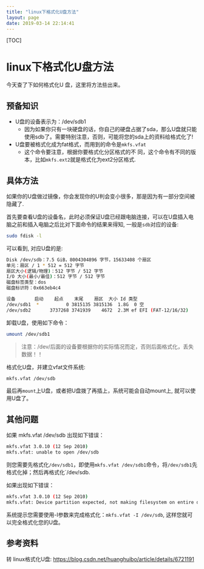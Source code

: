 ```yaml
---
title: "linux下格式化U盘方法"
layout: page
date: 2019-03-14 22:14:41
---
```


[TOC]

# linux下格式化U盘方法

今天查了下如何格式化U 盘，这里将方法些出来。

## 预备知识

* U盘的设备表示为：/dev/sdb1
  * 因为如果你只有一块硬盘的话，你自己的硬盘占据了sda，那么U盘就只能使用sdb了。需要特别注意，否则，可能将您的sda上的资料给格式化了!
* U盘要被格式化成为fat格式，而用到的命令是`mkfs.vfat`
  * 这个命令要注意，根据你要格式化分区格式的不 同，这个命令有不同的版本，比如`mkfs.ext2`就是格式化为ext2分区格式.

## 具体方法

如果你的U盘做过镜像，你会发现你的U判会变小很多，那是因为有一部分空间被隐藏了.

首先要查看U盘的设备名，此时必须保证U盘已经跟电脑连接，可以在U盘插入电脑之前和插入电脑之后比对下面命令的结果来得知, 一般是`sdb`对应的设备:

```sh
sudo fdisk -l
```

可以看到, 对应U盘的是:

```sh
Disk /dev/sdb：7.5 GiB，8004304896 字节，15633408 个扇区
单元：扇区 / 1 * 512 = 512 字节
扇区大小(逻辑/物理)：512 字节 / 512 字节
I/O 大小(最小/最佳)：512 字节 / 512 字节
磁盘标签类型：dos
磁盘标识符：0x663eb4c4

设备       启动    起点    末尾    扇区  大小 Id 类型
/dev/sdb1  *          0 3815135 3815136  1.8G  0 空
/dev/sdb2       3737268 3741939    4672  2.3M ef EFI (FAT-12/16/32)
```

卸载U盘，使用如下命令：

```sh
umount /dev/sdb1
```

> 注意：/dev/后面的设备要根据你的实际情况而定，否则后面格式化，丢失数据！！

格式化U盘，并建立vfat文件系统:

```sh
mkfs.vfat /dev/sdb
```

最后再`mount`上U盘，或者把U盘拨了再插上，系统可能会自动mount上, 就可以使用U盘了。

## 其他问题

如果 mkfs.vfat /dev/sdb 出现如下错误：

```sh
mkfs.vfat 3.0.10 (12 Sep 2010)
mkfs.vfat: unable to open /dev/sdb
```

则您需要先格式化`/dev/sdb1`，即使用`mkfs.vfat /dev/sdb1`命令，将`/dev/sdb1`先格式化掉；然后再格式化`/dev/sdb.

如果出现如下错误：

```sh
mkfs.vfat 3.0.10 (12 Sep 2010)
mkfs.vfat: Device partition expected, not making filesystem on entire device '/dev/sdb' (use -I to override)
```

系统提示您需要使用-I参数来完成格式化：`mkfs.vfat -I /dev/sdb`, 这样您就可以完全格式化您的U盘。

## 参考资料

转 linux格式化U盘: <https://blog.csdn.net/huanghuibo/article/details/6721191>
